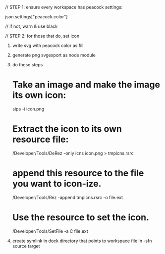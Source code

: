 // STEP 1: ensure every workspace has peacock settings:

json.settings["peacock.color"]

// if not, warn & use black


// STEP 2: for those that do, set icon
1. write svg with peacock color as fill
2. generate png
	svgexport as node module
3. do these steps
	# Take an image and make the image its own icon:
	sips -i icon.png

	# Extract the icon to its own resource file:
	/Developer/Tools/DeRez -only icns icon.png > tmpicns.rsrc

	# append this resource to the file you want to icon-ize.
	/Developer/Tools/Rez -append tmpicns.rsrc -o file.ext

	# Use the resource to set the icon.
	/Developer/Tools/SetFile -a C file.ext
4. create symlink in dock directory that points to workspace file
	ln -sfn source target
